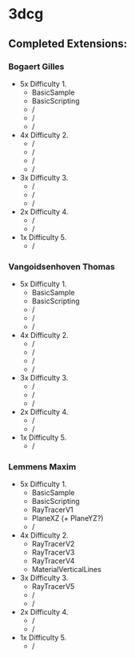 # 3dcg

## Completed Extensions:

### Bogaert Gilles
- 5x Difficulty 1.
  - BasicSample
  - BasicScripting
  - /
  - /
  - /
- 4x Difficulty 2.
  - /
  - /
  - /
  - /
- 3x Difficulty 3.
  - /
  - / 
  - /
- 2x Difficulty 4.
  - /
  - /
- 1x Difficulty 5.
  - /
### Vangoidsenhoven Thomas
- 5x Difficulty 1.
  - BasicSample
  - BasicScripting
  - /
  - /
  - /
- 4x Difficulty 2.
  - /
  - /
  - /
  - /
- 3x Difficulty 3.
  - /
  - / 
  - /
- 2x Difficulty 4.
  - /
  - /
- 1x Difficulty 5.
  - /
### Lemmens Maxim
- 5x Difficulty 1.
  - BasicSample
  - BasicScripting
  - RayTracerV1
  - PlaneXZ (+ PlaneYZ?)
  - /
- 4x Difficulty 2.
  - RayTracerV2
  - RayTracerV3
  - RayTracerV4
  - MaterialVerticalLines
- 3x Difficulty 3.
  - RayTracerV5
  - / 
  - /
- 2x Difficulty 4.
  - /
  - /
- 1x Difficulty 5.
  - /
